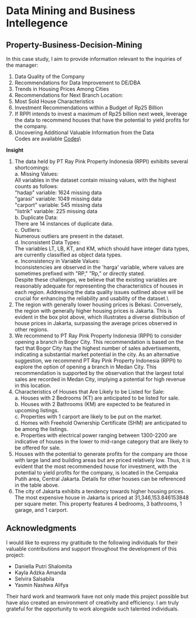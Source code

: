 # Data Mining and Business Intellegence
## Property-Business-Decision-Mining

In this case study, I aim to provide information relevant to the inquiries of the manager:

1. Data Quality of the Company
2. Recommendations for Data Improvement to DE/DBA
3. Trends in Housing Prices Among Cities
4. Recommendations for Next Branch Location:
5. Most Sold House Characteristics
6. Investment Recommendations within a Budget of Rp25 Billion
7. If RPPI intends to invest a maximum of Rp25 billion next week, leverage the data to recommend houses that have the potential to yield profits for the company.
8. Uncovering Additional Valuable Information from the Data
\
Codes are available [Codes](https://github.com/ChatleaShakira/Property-Business-Decision-Mining/blob/e0e5508f902e3e7ec1824e93e61e96a3a0e73555/Tugas_Kelompok_Data_Mining.ipynb)\

**Insight**
1. The data held by PT Ray Pink Property Indonesia (RPPI) exhibits several shortcomings:\
   a. Missing Values:\
      All variables in the dataset contain missing values, with the highest counts as follows:\
      "hadap" variable: 1624 missing data\
      "garasi" variable: 1049 missing data\
      "carport" variable: 545 missing data\
      "listrik" variable: 225 missing data\
   b. Duplicate Data:\
      There are 14 instances of duplicate data.\
   c. Outliers:\
      Numerous outliers are present in the dataset.\
   d. Inconsistent Data Types:\
      The variables LT, LB, KT, and KM, which should have integer data types, are currently classified as object data types.\
   e. Inconsistency in Variable Values:\
      Inconsistencies are observed in the 'harga' variable, where values are sometimes prefixed with "RP," "Rp," or directly stated.\
Despite these challenges, we believe that the existing variables are reasonably adequate for representing the characteristics of houses in each region. Addressing the data quality issues outlined above will be crucial for enhancing the reliability and usability of the dataset.\
2. The region with generally lower housing prices is Bekasi. Conversely, the region with generally higher housing prices is Jakarta. This is evident in the box plot above, which illustrates a diverse distribution of house prices in Jakarta, surpassing the average prices observed in other regions.
3. We recommend to PT Ray Pink Property Indonesia (RPPI) to consider opening a branch in Bogor City. This recommendation is based on the fact that Bogor City has the highest number of sales advertisements, indicating a substantial market potential in the city. As an alternative suggestion, we recommend PT Ray Pink Property Indonesia (RPPI) to explore the option of opening a branch in Medan City. This recommendation is supported by the observation that the largest total sales are recorded in Medan City, implying a potential for high revenue in this location.
4. Characteristics of Houses that Are Likely to be Listed for Sale:\
   a. Houses with 2 Bedrooms (KT) are anticipated to be listed for sale.\
   b. Houses with 2 Bathrooms (KM) are expected to be featured in upcoming listings.\
   c. Properties with 1 carport are likely to be put on the market.\
   d. Homes with Freehold Ownership Certificate (SHM) are anticipated to be among the listings.\
   e. Properties with electrical power ranging between 1300-2200 are indicative of houses in the lower to mid-range category that are likely to be offered for sale.
5. Houses with the potential to generate profits for the company are those with large land and building areas but are priced relatively low. Thus, it is evident that the most recommended house for investment, with the potential to yield profits for the company, is located in the Cempaka Putih area, Central Jakarta. Details for other houses can be referenced in the table above.
6. The city of Jakarta exhibits a tendency towards higher housing prices. The most expensive house in Jakarta is priced at 31,346,153.846153848 per square meter. This property features 4 bedrooms, 3 bathrooms, 1 garage, and 1 carport.

## Acknowledgments

I would like to express my gratitude to the following individuals for their valuable contributions and support throughout the development of this project:
- Daniella Putri Shalomita 
- Kayla Adzka Amanda 
- Selvira Salsabila 
- Yasmin Nashwa Alifya

Their hard work and teamwork have not only made this project possible but have also created an environment of creativity and efficiency. I am truly grateful for the opportunity to work alongside such talented individuals.






   
